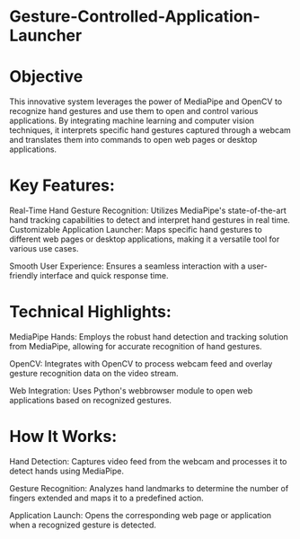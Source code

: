 # Gesture-Controlled-Application-Launcher


# Objective


This innovative system leverages the power of MediaPipe and OpenCV to recognize hand gestures and use them to open and control various applications. By integrating machine learning and computer vision techniques, it interprets specific hand gestures captured through a webcam and translates them into commands to open web pages or desktop applications.

# Key Features:

Real-Time Hand Gesture Recognition: Utilizes MediaPipe's state-of-the-art hand tracking capabilities to detect and interpret hand gestures in real time.
Customizable Application Launcher: Maps specific hand gestures to different web pages or desktop applications, making it a versatile tool for various use cases.

Smooth User Experience: Ensures a seamless interaction with a user-friendly interface and quick response time.

# Technical Highlights:

MediaPipe Hands: Employs the robust hand detection and tracking solution from MediaPipe, allowing for accurate recognition of hand gestures.

OpenCV: Integrates with OpenCV to process webcam feed and overlay gesture recognition data on the video stream.

Web Integration: Uses Python's webbrowser module to open web applications based on recognized gestures.


# How It Works:

Hand Detection: Captures video feed from the webcam and processes it to detect hands using MediaPipe.

Gesture Recognition: Analyzes hand landmarks to determine the number of fingers extended and maps it to a predefined action.

Application Launch: Opens the corresponding web page or application when a recognized gesture is detected.
